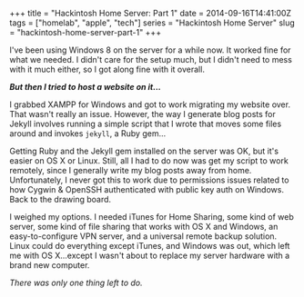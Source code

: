 +++
title = "Hackintosh Home Server: Part 1"
date = 2014-09-16T14:41:00Z
tags = ["homelab", "apple", "tech"]
series = "Hackintosh Home Server"
slug = "hackintosh-home-server-part-1"
+++

I've been using Windows 8 on the server for a while now. It worked fine for what we needed. I didn't care for the setup much, but I didn't need to mess with it much either, so I got along fine with it overall.

***But then I tried to host a website on it...***

I grabbed XAMPP for Windows and got to work migrating my website over. That wasn't really an issue. However, the way I generate blog posts for Jekyll involves running a simple script that I wrote that moves some files around and invokes `jekyll`, a Ruby gem...

Getting Ruby and the Jekyll gem installed on the server was OK, but it's easier on OS X or Linux. Still, all I had to do now was get my script to work remotely, since I generally write my blog posts away from home. Unfortunately, I never got this to work due to permissions issues related to how Cygwin & OpenSSH authenticated with public key auth on Windows. Back to the drawing board.

I weighed my options. I needed iTunes for Home Sharing, some kind of web server, some kind of file sharing that works with OS X and Windows, an easy-to-configure VPN server, and a universal remote backup solution. Linux could do everything except iTunes, and Windows was out, which left me with OS X...except I wasn't about to replace my server hardware with a brand new computer.

*There was only one thing left to do.*
